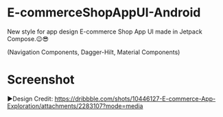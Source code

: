 # E-commerceShopAppUI-Android
New style for app design E-commerce Shop App UI made in Jetpack Compose.😉😎

(Navigation Components,
Dagger-Hilt,
Material Components)

# Screenshot



►Design Credit: https://dribbble.com/shots/10446127-E-commerce-App-Exploration/attachments/2283107?mode=media
